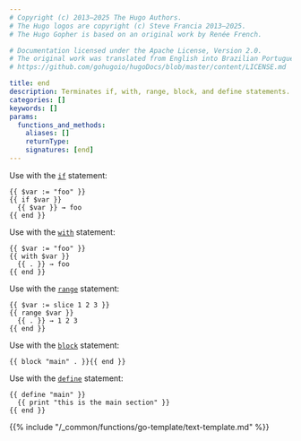 ```yaml
---
# Copyright (c) 2013–2025 The Hugo Authors.
# The Hugo logos are copyright (c) Steve Francia 2013–2025.
# The Hugo Gopher is based on an original work by Renée French.

# Documentation licensed under the Apache License, Version 2.0.
# The original work was translated from English into Brazilian Portuguese.
# https://github.com/gohugoio/hugoDocs/blob/master/content/LICENSE.md

title: end
description: Terminates if, with, range, block, and define statements.
categories: []
keywords: []
params:
  functions_and_methods:
    aliases: []
    returnType:
    signatures: [end]
---
```


Use with the [`if`] statement:

```go-html-template
{{ $var := "foo" }}
{{ if $var }}
  {{ $var }} → foo
{{ end }}
```

Use with the [`with`] statement:

```go-html-template
{{ $var := "foo" }}
{{ with $var }}
  {{ . }} → foo
{{ end }}
```

Use with the [`range`] statement:

```go-html-template
{{ $var := slice 1 2 3 }}
{{ range $var }}
  {{ . }} → 1 2 3 
{{ end }}
```

Use with the [`block`] statement:

```go-html-template
{{ block "main" . }}{{ end }}
```

Use with the [`define`] statement:

```go-html-template
{{ define "main" }}
  {{ print "this is the main section" }}
{{ end }}
```

{{% include "/_common/functions/go-template/text-template.md" %}}

[`block`]: /functions/go-template/block/
[`define`]: /functions/go-template/define/
[`if`]: /functions/go-template/if/
[`range`]: /functions/go-template/range/
[`with`]: /functions/go-template/with/
